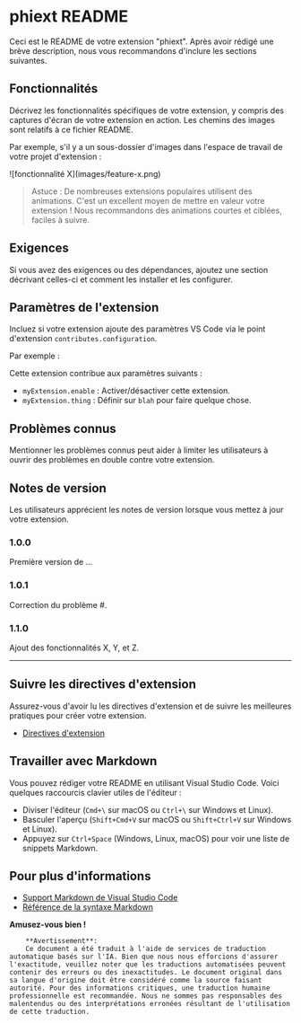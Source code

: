 # phiext README

Ceci est le README de votre extension "phiext". Après avoir rédigé une brève description, nous vous recommandons d'inclure les sections suivantes.

## Fonctionnalités

Décrivez les fonctionnalités spécifiques de votre extension, y compris des captures d'écran de votre extension en action. Les chemins des images sont relatifs à ce fichier README.

Par exemple, s'il y a un sous-dossier d'images dans l'espace de travail de votre projet d'extension :

\!\[fonctionnalité X\]\(images/feature-x.png\)

> Astuce : De nombreuses extensions populaires utilisent des animations. C'est un excellent moyen de mettre en valeur votre extension ! Nous recommandons des animations courtes et ciblées, faciles à suivre.

## Exigences

Si vous avez des exigences ou des dépendances, ajoutez une section décrivant celles-ci et comment les installer et les configurer.

## Paramètres de l'extension

Incluez si votre extension ajoute des paramètres VS Code via le point d'extension `contributes.configuration`.

Par exemple :

Cette extension contribue aux paramètres suivants :

* `myExtension.enable` : Activer/désactiver cette extension.
* `myExtension.thing` : Définir sur `blah` pour faire quelque chose.

## Problèmes connus

Mentionner les problèmes connus peut aider à limiter les utilisateurs à ouvrir des problèmes en double contre votre extension.

## Notes de version

Les utilisateurs apprécient les notes de version lorsque vous mettez à jour votre extension.

### 1.0.0

Première version de ...

### 1.0.1

Correction du problème #.

### 1.1.0

Ajout des fonctionnalités X, Y, et Z.

---

## Suivre les directives d'extension

Assurez-vous d'avoir lu les directives d'extension et de suivre les meilleures pratiques pour créer votre extension.

* [Directives d'extension](https://code.visualstudio.com/api/references/extension-guidelines)

## Travailler avec Markdown

Vous pouvez rédiger votre README en utilisant Visual Studio Code. Voici quelques raccourcis clavier utiles de l'éditeur :

* Diviser l'éditeur (`Cmd+\` sur macOS ou `Ctrl+\` sur Windows et Linux).
* Basculer l'aperçu (`Shift+Cmd+V` sur macOS ou `Shift+Ctrl+V` sur Windows et Linux).
* Appuyez sur `Ctrl+Space` (Windows, Linux, macOS) pour voir une liste de snippets Markdown.

## Pour plus d'informations

* [Support Markdown de Visual Studio Code](http://code.visualstudio.com/docs/languages/markdown)
* [Référence de la syntaxe Markdown](https://help.github.com/articles/markdown-basics/)

**Amusez-vous bien !**

        **Avertissement**:
        Ce document a été traduit à l'aide de services de traduction automatique basés sur l'IA. Bien que nous nous efforcions d'assurer l'exactitude, veuillez noter que les traductions automatisées peuvent contenir des erreurs ou des inexactitudes. Le document original dans sa langue d'origine doit être considéré comme la source faisant autorité. Pour des informations critiques, une traduction humaine professionnelle est recommandée. Nous ne sommes pas responsables des malentendus ou des interprétations erronées résultant de l'utilisation de cette traduction.